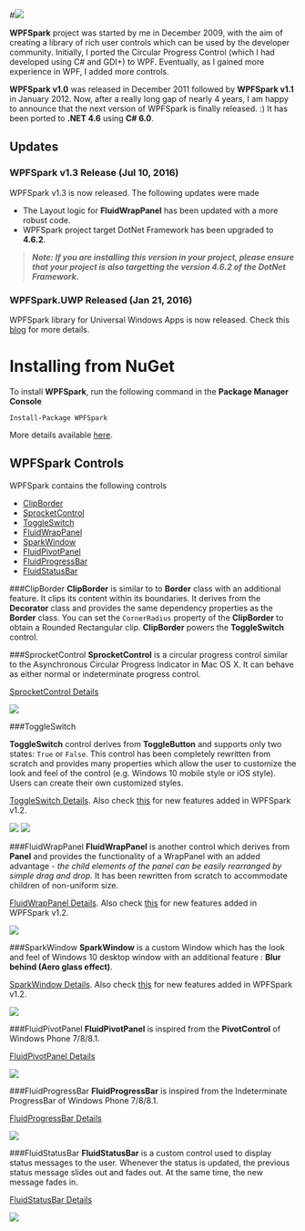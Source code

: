 #<img src="https://cloud.githubusercontent.com/assets/7021835/16716844/ccd12f24-46bc-11e6-9a99-37d69e7c623b.png" />

**WPFSpark** project was started by me in December 2009, with the aim of creating a library of rich user controls which can be used by the developer community. Initially, I ported the Circular Progress Control (which I had developed using C# and GDI+) to WPF. Eventually, as I gained more experience in WPF, I added more controls.

**WPFSpark v1.0** was released in December 2011 followed by **WPFSpark v1.1** in January 2012. Now, after a really long gap of nearly 4 years, I am happy to announce that the next version of WPFSpark is finally released. :) It has been ported to **.NET 4.6** using **C# 6.0**.

## Updates

### WPFSpark v1.3 Release (Jul 10, 2016)
WPFSpark v1.3 is now released. The following updates were made
- The Layout logic for **FluidWrapPanel** has been updated with a more robust code.
- WPFSpark project target DotNet Framework has been upgraded to **4.6.2**.

> _**Note: If you are installing this version in your project, please ensure that your project is also targetting the version 4.6.2 of the DotNet Framework.**_

### WPFSpark.UWP Released (Jan 21, 2016)
WPFSpark library for Universal Windows Apps is now released. Check this [blog](https://wpfspark.wordpress.com/2016/01/21/wpfspark-uwp-creating-a-single-nuget-package-containing-x86-x64-and-arm-binaries/) for more details.

# Installing from NuGet

To install **WPFSpark**, run the following command in the **Package Manager Console**

```
Install-Package WPFSpark
```

More details available [here](https://www.nuget.org/packages/WPFSpark/).

## WPFSpark Controls

WPFSpark contains the following controls

- [ClipBorder](#clipborder)
- [SprocketControl](#sprocketcontrol)
- [ToggleSwitch](#toggleswitch)
- [FluidWrapPanel](#fluidwrappanel)
- [SparkWindow](#sparkwindow)
- [FluidPivotPanel](#fluidpivotpanel)
- [FluidProgressBar](#fluidprogressbar)
- [FluidStatusBar](#fluidstatusbar)

###ClipBorder
**ClipBorder** is similar to to **Border** class with an additional feature. It clips its content within its boundaries. It derives from the **Decorator** class and provides the same dependency properties as the **Border** class. You can set the `CornerRadius` property of the **ClipBorder** to obtain a Rounded Rectangular clip. **ClipBorder** powers the **ToggleSwitch** control.

###SprocketControl
**SprocketControl** is a circular progress control similar to the Asynchronous Circular Progress Indicator in Mac OS X. It can behave as either normal or indeterminate progress control.

[SprocketControl Details](http://www.codeproject.com/Articles/203966/WPFSpark-of-n-SprocketControl)

<img src="https://cloud.githubusercontent.com/assets/7021835/12405766/de797bd6-bdfb-11e5-91e1-6389f017d9f4.png" />

###ToggleSwitch

**ToggleSwitch** control derives from **ToggleButton** and supports only two states: `True` or `False`. This control has been completely rewritten from scratch and provides many properties which allow the user to customize the look and feel of the control (e.g. Windows 10 mobile style or iOS style). Users can create their own customized styles.

[ToggleSwitch Details](http://www.codeproject.com/Articles/233583/WPFSpark-of-n-ToggleSwitch). Also check [this](http://www.codeproject.com/Articles/1060961/WPFSpark-v) for new features added in WPFSpark v1.2.

<img src="https://cloud.githubusercontent.com/assets/7021835/12362235/0d5885b4-bb77-11e5-9f4d-b4184adea8f6.png" />

<img src="https://cloud.githubusercontent.com/assets/7021835/12362238/10141a0c-bb77-11e5-9949-5021405e3334.png" />

###FluidWrapPanel
**FluidWrapPanel** is another control which derives from **Panel** and provides the functionality of a WrapPanel with an added advantage - *the child elements of the panel can be easily rearranged by simple drag and drop*. It has been rewritten from scratch to accommodate children of non-uniform size.

[FluidWrapPanel Details](http://www.codeproject.com/Articles/244134/WPFSpark-of-n-FluidWrapPanel). Also check [this](http://www.codeproject.com/Articles/1060961/WPFSpark-v) for new features added in WPFSpark v1.2.

<img src="https://cloud.githubusercontent.com/assets/7021835/12362226/040ef8a8-bb77-11e5-8cef-30f1c3a8d11d.png" />

###SparkWindow
**SparkWindow** is a custom Window which has the look and feel of Windows 10 desktop window with an additional feature : **Blur behind (Aero glass effect)**.

[SparkWindow Details](http://www.codeproject.com/Articles/303688/WPFSpark-of-n-SparkWindow). Also check [this](http://www.codeproject.com/Articles/1060961/WPFSpark-v) for new features added in WPFSpark v1.2.

<img src="https://cloud.githubusercontent.com/assets/7021835/12362259/27ee7082-bb77-11e5-9a35-ea5422d49e75.png" />

###FluidPivotPanel
**FluidPivotPanel** is inspired from the **PivotControl** of Windows Phone 7/8/8.1.

[FluidPivotPanel Details](http://www.codeproject.com/Articles/303690/WPFSpark-of-n-FluidPivotPanel)

<img src="https://cloud.githubusercontent.com/assets/7021835/12362258/27ee4f94-bb77-11e5-96a8-1b019310fd5e.png" />

###FluidProgressBar
**FluidProgressBar** is inspired from the Indeterminate ProgressBar of Windows Phone 7/8/8.1.

[FluidProgressBar Details](http://www.codeproject.com/Articles/303694/WPFSpark-of-n-FluidProgressBar)

<img src="https://cloud.githubusercontent.com/assets/7021835/12362260/27ef7004-bb77-11e5-802f-2f64e4f9dc1d.png" />

###FluidStatusBar
**FluidStatusBar** is a custom control used to display status messages to the user. Whenever the status is updated, the previous status message slides out and fades out. At the same time, the new message fades in.

[FluidStatusBar Details](http://www.codeproject.com/Articles/303697/WPFSpark-of-n-FluidStatusBar)

<img src="https://cloud.githubusercontent.com/assets/7021835/12362257/27ecfc8e-bb77-11e5-8c26-10f0624aa72f.png" />
